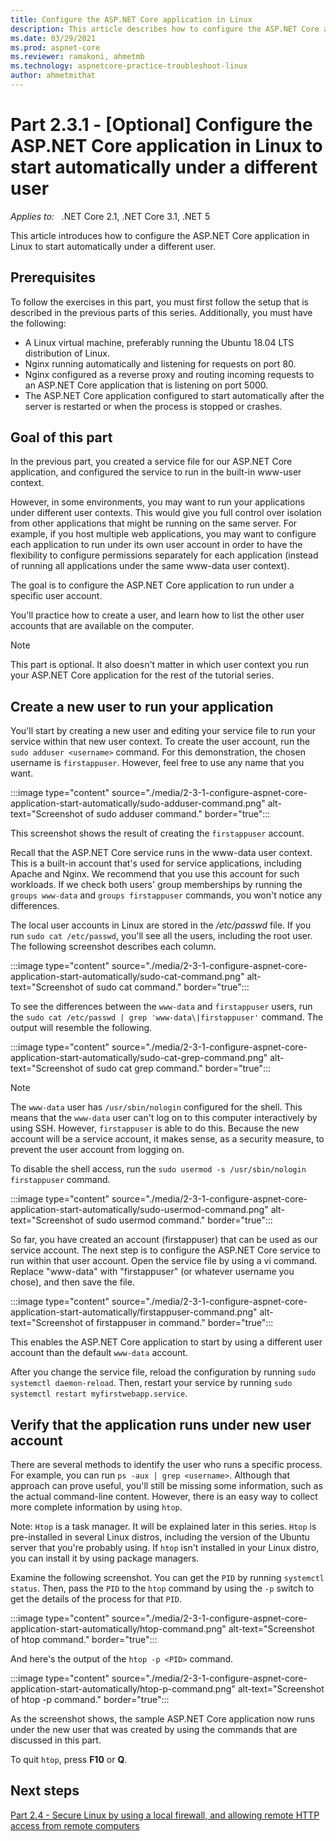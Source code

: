 ```yaml
---
title: Configure the ASP.NET Core application in Linux
description: This article describes how to configure the ASP.NET Core application in Linux to start automatically under a different user.
ms.date: 03/29/2021
ms.prod: aspnet-core
ms.reviewer: ramakoni, ahmetmb
ms.technology: aspnetcore-practice-troubleshoot-linux
author: ahmetmithat
---
```

# Part 2.3.1 - [Optional] Configure the ASP.NET Core application in Linux to start automatically under a different user

_Applies to:_ &nbsp; .NET Core 2.1, .NET Core 3.1, .NET 5  

This article introduces how to configure the ASP.NET Core application in Linux to start automatically under a different user.

## Prerequisites

To follow the exercises in this part, you must first follow the setup that is described in the previous parts of this series. Additionally, you must have the following:

- A Linux virtual machine, preferably running the Ubuntu 18.04 LTS distribution of Linux.
- Nginx running automatically and listening for requests on port 80.
- Nginx configured as a reverse proxy and routing incoming requests to an ASP.NET Core application that is listening on port 5000.
- The ASP.NET Core application configured to start automatically after the server is restarted or when the process is stopped or crashes.

## Goal of this part

In the previous part, you created a service file for our ASP.NET Core application, and configured the service to run in the built-in www-user context.

However, in some environments, you may want to run your applications under different user contexts. This would give you full control over isolation from other applications that might be running on the same server. For example, if you host multiple web applications, you may want to configure each application to run under its own user account in order to have the flexibility to configure permissions separately for each application (instead of running all applications under the same www-data user context).

The goal is to configure the ASP.NET Core application to run under a specific user account.

You'll practice how to create a user, and learn how to list the other user accounts that are available on the computer.

> [!NOTE]
> This part is optional. It also doesn't matter in which user context you run your ASP.NET Core application for the rest of the tutorial series.

## Create a new user to run your application

You'll start by creating a new user and editing your service file to run your service within that new user context. To create the user account, run the `sudo adduser <username>` command. For this demonstration, the chosen username is `firstappuser`. However, feel free to use any name that you want.

:::image type="content" source="./media/2-3-1-configure-aspnet-core-application-start-automatically/sudo-adduser-command.png" alt-text="Screenshot of sudo adduser command." border="true":::

This screenshot shows the result of creating the `firstappuser` account.

Recall that the ASP.NET Core service runs in the www-data user context. This is a built-in account that's used for service applications, including Apache and Nginx. We recommend that you use this account for such workloads. If we check both users' group memberships by running the `groups www-data` and `groups firstappuser` commands, you won't notice any differences.

The local user accounts in Linux are stored in the */etc/passwd* file. If you run `sudo cat /etc/passwd`, you'll see all the users, including the root user. The following screenshot describes each column.

:::image type="content" source="./media/2-3-1-configure-aspnet-core-application-start-automatically/sudo-cat-command.png" alt-text="Screenshot of sudo cat command." border="true":::

To see the differences between the `www-data` and `firstappuser` users, run the `sudo cat /etc/passwd | grep 'www-data\|firstappuser'` command. The output will resemble the following.

:::image type="content" source="./media/2-3-1-configure-aspnet-core-application-start-automatically/sudo-cat-grep-command.png" alt-text="Screenshot of sudo cat grep command." border="true":::

> [!NOTE]
> The `www-data` user has `/usr/sbin/nologin` configured for the shell. This means that the `www-data` user can't log on to this computer interactively by using SSH. However, `firstappuser` is able to do this. Because the new account will be a service account, it makes sense, as a security measure, to prevent the user account from logging on.

To disable the shell access, run the `sudo usermod -s /usr/sbin/nologin firstappuser` command.

:::image type="content" source="./media/2-3-1-configure-aspnet-core-application-start-automatically/sudo-usermod-command.png" alt-text="Screenshot of sudo usermod command." border="true":::

So far, you have created an account (firstappuser) that can be used as our service account. The next step is to configure the ASP.NET Core service to run within that user account. Open the service file by using a vi command. Replace "www-data" with "firstappuser" (or whatever username you chose), and then save the file.

:::image type="content" source="./media/2-3-1-configure-aspnet-core-application-start-automatically/firstappuser-command.png" alt-text="Screenshot of firstappuser in command." border="true":::

This enables the ASP.NET Core application to start by using a different user account than the default `www-data` account.

After you change the service file, reload the configuration by running `sudo systemctl daemon-reload`. Then, restart your service by running `sudo systemctl restart myfirstwebapp.service`.

## Verify that the application runs under new user account

There are several methods to identify the user who runs a specific process. For example, you can run `ps -aux | grep <username>`. Although that approach can prove useful, you'll still be missing some information, such as the actual command-line content. However, there is an easy way to collect more complete information by using `htop`.

Note: `Htop` is a task manager. It will be explained later in this series. `Htop` is pre-installed in several Linux distros, including the version of the Ubuntu server that you're probably using. If `htop` isn't installed in your Linux distro, you can install it by using package managers.

Examine the following screenshot. You can get the `PID` by running `systemctl status`. Then, pass the `PID` to the `htop` command by using the `-p` switch to get the details of the process for that `PID`.

:::image type="content" source="./media/2-3-1-configure-aspnet-core-application-start-automatically/htop-command.png" alt-text="Screenshot of htop command." border="true":::

And here's the output of the `htop -p <PID>` command.

:::image type="content" source="./media/2-3-1-configure-aspnet-core-application-start-automatically/htop-p-command.png" alt-text="Screenshot of htop -p command." border="true":::

As the screenshot shows, the sample ASP.NET Core application now runs under the new user that was created by using the commands that are discussed in this part.

To quit `htop`, press **F10** or **Q**.

## Next steps

[Part 2.4 - Secure Linux by using a local firewall, and allowing remote HTTP access from remote computers](2-4-use-local-firewall-allowing-http-access.md)
